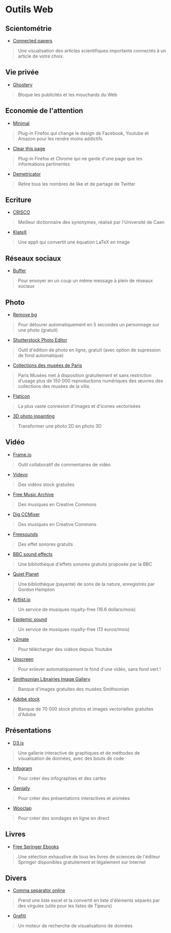 # Outils Web

## Scientométrie

- [Connected papers](https://www.connectedpapers.com/?fbclid=IwAR20oM7ujI4exDG1ny7HzDC6gTKWANruzymefn2wmBSSSpyzrkE18UJGgvk)
> Une visualisation des articles scientifiques importants connectés à un article de votre choix.

## Vie privée

- [Ghostery](https://www.ghostery.com/fr/)
> Bloque les publicités et les mouchards du Web

## Economie de l'attention

- [Minimal](https://addons.mozilla.org/fr/firefox/addon/minimal-internet-experience/)
> Plug-in Firefox qui change le design de Facebook, Youtube et Amazon pour les rendre moins addictifs
- [Clear this page](https://clearthis.page/)
> Plug-in Firefox et Chrome qui ne garde d'une page que les informations pertinentes
- [Demetricator](https://bengrosser.com/projects/twitter-demetricator/)
> Retire tous les nombres de like et de partage de Twitter

## Ecriture

- [CRISCO](https://crisco2.unicaen.fr/des/)
> Meilleur dictionnaire des synonymes, réalisé par l'Université de Caen
- [KlateX](https://github.com/klatexformula/klatexformula?fbclid=IwAR2bkCVHhMzSfemuVuFLZeFz9-HQkSw9-YoQrH-O0mRXcBoIuTJhtpg6DHw)
> Une appli qui convertit une équation LaTeX en image

## Réseaux sociaux

- [Buffer](https://buffer.com/)
> Pour envoyer en un coup un même message à plein de réseaux sociaux

## Photo

- [Remove bg](https://www.remove.bg/)
> Pour détourer automatiquement en 5 secondes un personnage sur une photo (gratuit)
- [Shutterstock Photo Editor](https://www.shutterstock.com/editor/home?ref=landing)
> Outil d'édition de photo en ligne, gratuit (avec option de supression de fond automatique)
- [Collections des musées de Paris](http://parismuseescollections.paris.fr/fr/recherche/image-libre/true?solrsort=ds_created%20desc)
> Paris Musées met à disposition gratuitement et sans restriction d'usage plus de 150 000 reproductions numériques des œuvres des collections des musées de la ville. 
- [Flaticon](https://www.flaticon.com/)
> La plus vaste connexion d'images et d'icones vectorisées
- [3D photo inpainting](https://github.com/vt-vl-lab/3d-photo-inpainting)
> Transformer une photo 2D en photo 3D

## Vidéo

- [Frame.io](https://frame.io/)
> Outil collaboratif de commentaires de vidéo
- [Videvo](https://www.videvo.net/)
> Des vidéos stock gratuites
- [Free Music Archive](https://freemusicarchive.org/static)
> Des musiques en Creative Commons
- [Dig CCMixer](http://dig.ccmixter.org/?fbclid=IwAR2w_zt0u3stZslX5-HGJ1uEonrksB4R-z31Qep55eI6s7N4J3NjqF8C78A)
> Des musiques en Creative Commons
- [Freesounds](https://freesound.org/)
> Des effet sonores gratuits
- [BBC sound effects](http://bbcsfx.acropolis.org.uk/)
> Une bibliothèque d'effets sonores gratuits proposée par la BBC
- [Quiet Planet](https://www.boomlibrary.com/quiet-planet-nature-ambience-sounds/)
> Une bibliothèque (payante) de sons de la nature, enregistrés par Gordon Hempton
- [Artlist.io](https://artlist.io/)
> Un service de musiques royalty-free (16.6 dollars/mois)
- [Epidemic sound](https://www.epidemicsound.com/)
> Un service de musiques royalty-free (13 euros/mois)
- [y2mate](https://www.y2mate.com/fr)
> Pour télécharger des vidéos depuis Youtube
- [Unscreen](https://www.unscreen.com/)
> Pour enlever automatiquement le fond d'une vidéo, sans fond vert !
- [Smithsonian Librairies Image Gallery](https://library.si.edu/image-gallery)
> Banque d'images gratuites des musées Smithsonian
- [Adobe stock](https://stock.adobe.com/fr/free?as_channel=social&as_campclass=brand&as_campaign=free-collection-reel&as_source=youtube&as_camptype=acquisition&as_audience=users&scid=b61f9a60-10b3-43b9-bc2a-2b9f62ca3eb2&mv=social&mv2=owned_social)
> Banque de 70 000 stock photos et images vectorielles gratuites d'Adobe 

## Présentations

- [D3.js](https://www.d3-graph-gallery.com/)
> Une gallerie interactive de graphiques et de méthodes de visualisation de données, avec des bouts de code
- [Infogram](https://infogram.com/fr/)
> Pour créer des infographies et des cartes
- [Genially](https://www.genial.ly/fr)
> Pour créer des présentations interactives et animées
- [Wooclap](https://www.wooclap.com/fr/)
> Pour créer des sondages en ligne en direct

## Livres

- [Free Springer Ebooks](https://docs.google.com/spreadsheets/d/1HzdumNltTj2SHmCv3SRdoub8SvpIEn75fa4Q23x0keU/htmlview?usp=gmail_thread&fbclid=IwAR2oCdyv78cIaDxZIvT9ve9rtx1CXDrHINnTgVinx7zjbZR7KOi5FU6lI3o)
> Une sélection exhaustive de tous les livres de sciences de l'éditeur Springer disponibles gratuitement et légalement sur Internet

## Divers

- [Comma separator online](http://www.countingcharacters.com/comma-separator-online)
> Prend une liste excel et la convertit en liste d'éléments séparés par des virgules (utile pour les listes de Tipeurs)
- [Grafiti](https://beta.grafiti.io/)
> Un moteur de recherche de visualisations de données
